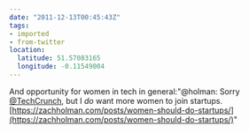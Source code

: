 ```yaml
---
date: "2011-12-13T00:45:43Z"
tags:
- imported
- from-twitter
location:
  latitude: 51.57083165
  longitude: -0.11549004
---
```

And opportunity for women in tech in general:"@holman: Sorry [@TechCrunch](/twitter/#/TechCrunch), but I *do* want more women to join startups. [https://zachholman.com/posts/women-should-do-startups/](https://zachholman.com/posts/women-should-do-startups/)"
